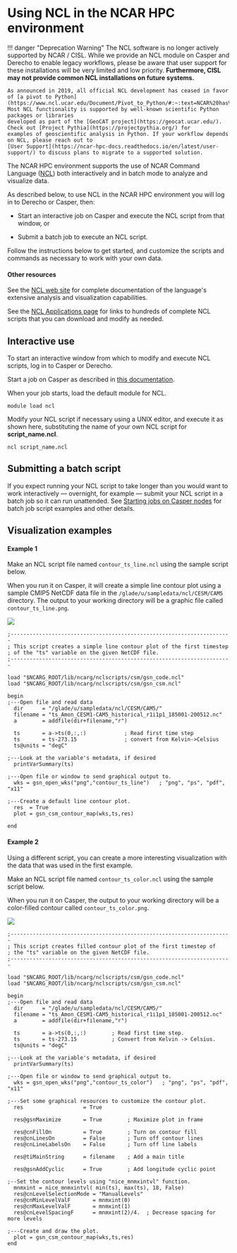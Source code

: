 # Using NCL in the NCAR HPC environment

!!! danger "Deprecation Warning"
    The NCL software is no longer actively supported by NCAR / CISL. While we provide an NCL module
    on Casper and Derecho to enable legacy workflows, please be aware that user support for these
    installations will be very limited and low priority. **Furthermore, CISL may not provide common
    NCL installations on future systems.**

    As announced in 2019, all official NCL development has ceased in favor of [a pivot to Python](https://www.ncl.ucar.edu/Document/Pivot_to_Python/#:~:text=NCAR%20has%20made%20the%20decision,for%20the%20future%20of%20NCL.).
    Most NCL functionality is supported by well-known scientific Python packages or libraries
    developed as part of the [GeoCAT project](https://geocat.ucar.edu/). Check out [Project Pythia](https://projectpythia.org/) for
    examples of geoscientific analysis in Python. If your workflow depends on NCL, please reach out to
    [User Support](https://ncar-hpc-docs.readthedocs.io/en/latest/user-support/) to discuss plans to migrate to a supported solution.

The NCAR HPC environment supports the use of NCAR Command Language
([NCL](http://www.ncl.ucar.edu/)) both interactively and in batch mode
to analyze and visualize data.

As described below, to use NCL in the NCAR HPC environment you will log
in to Derecho or Casper, then:

- Start an interactive job on Casper and execute the NCL script from
  that window, or

- Submit a batch job to execute an NCL script.

Follow the instructions below to get started, and customize the scripts
and commands as necessary to work with your own data.

#### Other resources

See the [NCL web site](http://www.ncl.ucar.edu/) for complete
documentation of the language's extensive analysis and visualization
capabilities.

See the [NCL Applications page](http://www.ncl.ucar.edu/Applications/) for links to hundreds of
complete NCL scripts that you can download and modify as needed.

## Interactive use

To start an interactive window from which to modify and execute NCL
scripts, log in to Casper or Derecho.

Start a job on Casper as described
in [this documentation](file:////display/RC/Starting+Casper+jobs+with+PBS).

When your job starts, load the default module for NCL.
```pre
module load ncl
```

Modify your NCL script if necessary using a UNIX editor, and execute it
as shown here, substituting the name of your own NCL script
for **script_name.ncl**.
```pre
ncl script_name.ncl
```

## Submitting a batch script

If you expect running your NCL script to take longer than you would want
to work interactively — overnight, for example — submit your NCL script
in a batch job so it can run unattended. See [Starting jobs on Casper nodes](file:////display/RC/Starting+Casper+jobs+with+PBS) for batch
job script examples and other details.


## Visualization examples

#### Example 1

Make an NCL script file named `contour_ts_line.ncl` using the sample
script below.

When you run it on Casper, it will create a simple line contour plot
using a sample CMIP5 NetCDF data file in
the `/glade/u/sampledata/ncl/CESM/CAM5` directory. The output to your
working directory will be a graphic file called `contour_ts_line.png`.

![](media/image1.png)

```pre
;----------------------------------------------------------------------
; This script creates a simple line contour plot of the first timestep
; of the "ts" variable on the given NetCDF file.
;----------------------------------------------------------------------

load "$NCARG_ROOT/lib/ncarg/nclscripts/csm/gsn_code.ncl"
load "$NCARG_ROOT/lib/ncarg/nclscripts/csm/gsn_csm.ncl"

begin
;---Open file and read data
  dir      = "/glade/u/sampledata/ncl/CESM/CAM5/"
  filename = "ts_Amon_CESM1-CAM5_historical_r1i1p1_185001-200512.nc"
  a        = addfile(dir+filename,"r")

  ts       = a->ts(0,:,:)            ; Read first time step
  ts       = ts-273.15               ; convert from Kelvin->Celsius
  ts@units = "degC"

;---Look at the variable's metadata, if desired
  printVarSummary(ts)

;---Open file or window to send graphical output to.
  wks = gsn_open_wks("png","contour_ts_line")   ; "png", "ps", "pdf", "x11"

;---Create a default line contour plot.
  res  = True
  plot = gsn_csm_contour_map(wks,ts,res)

end
```

#### Example 2

Using a different script, you can create a more interesting
visualization with the data that was used in the first example.

Make an NCL script file named `contour_ts_color.ncl` using the sample
script below.

When you run it on Casper, the output to your working directory will be
a color-filled contour called `contour_ts_color.png`.

![](media/image2.png)


```pre
;----------------------------------------------------------------------
; This script creates filled contour plot of the first timestep of
; the "ts" variable on the given NetCDF file.
;----------------------------------------------------------------------

load "$NCARG_ROOT/lib/ncarg/nclscripts/csm/gsn_code.ncl"
load "$NCARG_ROOT/lib/ncarg/nclscripts/csm/gsn_csm.ncl"

begin
;---Open file and read data
  dir      = "/glade/u/sampledata/ncl/CESM/CAM5/"
  filename = "ts_Amon_CESM1-CAM5_historical_r1i1p1_185001-200512.nc"
  a        = addfile(dir+filename,"r")

  ts       = a->ts(0,:,:)        ; Read first time step.
  ts       = ts-273.15           ; Convert from Kelvin -> Celsius.
  ts@units = "degC"

;---Look at the variable's metadata, if desired
  printVarSummary(ts)

;---Open file or window to send graphical output to.
  wks = gsn_open_wks("png","contour_ts_color")   ; "png", "ps", "pdf", "x11"

;---Set some graphical resources to customize the contour plot.
  res                   = True

  res@gsnMaximize       = True        ; Maximize plot in frame

  res@cnFillOn          = True        ; Turn on contour fill
  res@cnLinesOn         = False       ; Turn off contour lines
  res@cnLineLabelsOn    = False       ; Turn off line labels

  res@tiMainString      = filename    ; Add a main title

  res@gsnAddCyclic      = True        ; Add longitude cyclic point

;--Set the contour levels using "nice_mnmxintvl" function.
  mnmxint = nice_mnmxintvl( min(ts), max(ts), 18, False)
  res@cnLevelSelectionMode = "ManualLevels"
  res@cnMinLevelValF       = mnmxint(0)
  res@cnMaxLevelValF       = mnmxint(1)
  res@cnLevelSpacingF      = mnmxint(2)/4.  ; Decrease spacing for more levels

;---Create and draw the plot.
  plot = gsn_csm_contour_map(wks,ts,res)
end
```
